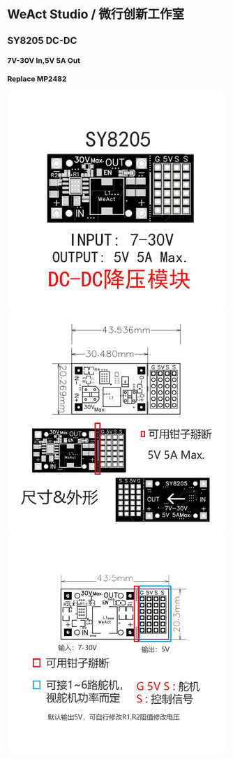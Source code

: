 # WeAct Studio / 微行创新工作室
## SY8205 DC-DC 
### 7V-30V In,5V 5A Out
### Replace MP2482
![](/SY8205_DC-DC/01-SY8205.png )
![](/SY8205_DC-DC/02-SY8205.png )
![](/SY8205_DC-DC/03-SY8205.png )